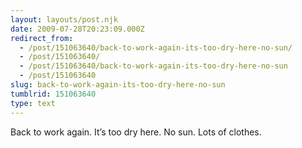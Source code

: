 ```yaml
---
layout: layouts/post.njk
date: 2009-07-28T20:23:09.000Z
redirect_from:
  - /post/151063640/back-to-work-again-its-too-dry-here-no-sun/
  - /post/151063640/
  - /post/151063640/back-to-work-again-its-too-dry-here-no-sun
  - /post/151063640
slug: back-to-work-again-its-too-dry-here-no-sun
tumblrid: 151063640
type: text
---
```

<p>Back to work again. It&rsquo;s too dry here. No sun. Lots of clothes.</p>
